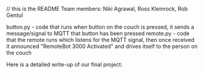 // this is the README
Team members: Niki Agrawal, Ross Kleinrock, Rob Gentul

button.py - code that runs when button on the couch is pressed, it sends a message/signal to MQTT that button has been pressed
remote.py - code that the remote runs which listens for the MQTT signal, then once received it announced "RemoteBot 3000 Activated" and drives itself to the person on the couch

Here is a detailed write-up of our final project:


